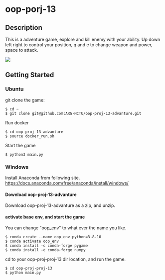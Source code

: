 # oop-porj-13

## Description
This is a adventure game, explore and kill enemy with your ability. Up down left right to control your position, q and e to change weapon and power, space to attack.

<img src="./oop13.gif"/>

## Getting Started

### Ubuntu
git clone the game:
```
$ cd ~
$ git clone git@github.com:ARG-NCTU/oop-proj-13-advanture.git
```
Run docker
```
$ cd oop-proj-13-advanture
$ source docker_run.sh
```
Start the game
```
$ python3 main.py
```

### Windows
Install Anaconda from following site.
https://docs.anaconda.com/free/anaconda/install/windows/
#### Download oop-proj-13-advanture
Download oop-proj-13-advanture as a zip, and unzip.
#### activate base env, and start the game
You can change "oop_env" to what ever the name you like.
```
$ conda create --name oop_env python=3.8.10
$ conda activate oop_env
$ conda install -c conda-forge pygame
$ conda install -c conda-forge numpy
```
cd to your oop-proj-proj-13 dir location, and run the game.
```
$ cd oop-proj-proj-13
$ python main.py
```
